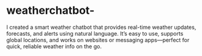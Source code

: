 # weatherchatbot-
I created a smart weather chatbot that provides real-time weather updates, forecasts, and alerts using natural language. It’s easy to use, supports global locations, and works on websites or messaging apps—perfect for quick, reliable weather info on the go.
